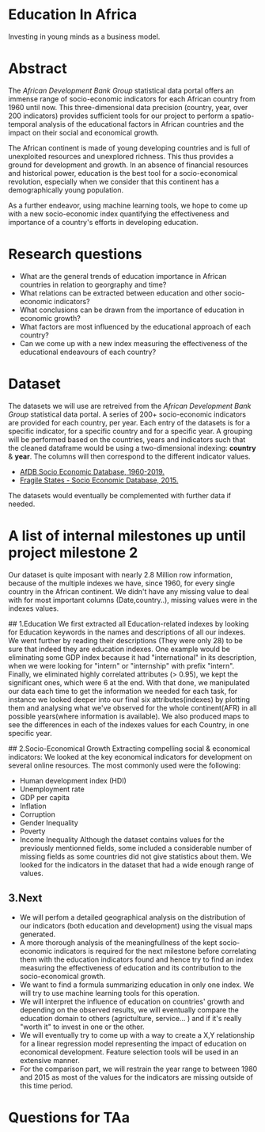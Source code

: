 # Education In Africa

Investing in young minds as a business model.

# Abstract
The *African Development Bank Group* statistical data portal offers an immense range of socio-economic indicators for each African country from 1960 until now. This three-dimensional data precision (country, year, over 200 indicators) provides sufficient tools for our project to perform a spatio-temporal analysis of the educational factors in African countries and the impact on their social and economical growth. 

The African continent is made of young developing countries and is full of unexploited resources and unexplored richness. This thus provides a ground for development and growth. In an absence of financial resources and historical power, education is the best tool for a socio-economical revolution, especially when we consider that this continent has a demographically young population. 

As a further endeavor, using machine learning tools, we hope to come up with a new socio-economic index quantifying the effectiveness and importance of a country's efforts in developing education.


# Research questions
* What are the general trends of education importance in African countries in relation to georgraphy and time?
* What relations can be extracted between education and other socio-economic indicators?
* What conclusions can be drawn from the importance of education in economic growth?
* What factors are most influenced by the educational approach of each country?
* Can we come up with a new index measuring the effectiveness of the educational endeavours of each country?

# Dataset
The datasets we will use are retreived from the *African Development Bank Group* statistical data portal. A series of 200+ socio-economic indicators are provided for each country, per year. Each entry of the datasets is for a specific indicator, for a specific country and for a specific year. A grouping will be performed based on the countries, years and indicators such that the cleaned dataframe would be using a two-dimensional indexing: **country** & **year**. The columns will then correspond to the different indicator values.
* [AfDB Socio Economic Database, 1960-2019.](https://data.humdata.org/dataset/afdb-socio-economic-database-1960-2019)
* [Fragile States - Socio Economic Database, 2015.](https://data.humdata.org/dataset/fragile-states-socio-economic-database-2015)

The datasets would eventually be complemented with further data if needed.

# A list of internal milestones up until project milestone 2
Our dataset is quite imposant with nearly 2.8 Million row information, because of the multiple indexes we have, since 1960, for every single country in the African continent.
We didn't have any missing value to deal with for most important columns (Date,country..), missing values were in the indexes values.

## 1.Education
We first extracted all Education-related indexes by looking for Education keywords in the names and descriptions of all our indexes.
We went further by reading their descriptions (They were only 28) to be sure that indeed they are education indexes.
One example would be eliminating some GDP index because it had "international" in its description, when we were looking for "intern" or "internship" with prefix "intern".
Finally, we eliminated highly correlated attributes (> 0.95), we kept the significant ones, which were 6 at the end.
With that done, we manipulated our data each time to get the information we needed for each task, for instance we looked deeper into our final six attributes(indexes) by plotting them and analysing what we've observed for the whole continent(AFR) in all possible years(where information is available).
We also produced maps to see the differences in each of the indexes values for each Country, in one specific year.

## 2.Socio-Economical Growth
Extracting compelling social & economical indicators:
We looked at the key economical indicators for development on several online resources. The most commonly used were the following:
* Human development index (HDI)
* Unemployment rate
* GDP per capita
* Inflation
* Corruption
* Gender Inequality
* Poverty
* Income Inequality
Although the dataset contains values for the previously mentionned fields, some included a considerable number of missing fields as some countries did not give statistics about them. We looked for the indicators in the dataset that had a wide enough range of values. 

## 3.Next 
* We will perfom a detailed geographical analysis on the distribution of our indicators (both education and development) using the visual maps generated.
* A more thorough analysis of the meaningfullness of the kept socio-economic indicators is required for the next milestone before correlating them with the education indicators found and hence try to find an index measuring the effectiveness of education and its contribution to the socio-economical growth.
* We want to find a formula summarizing education in only one index. We will try to use machine learning tools for this operation.
* We will interpret the influence of education on countries' growth and depending on the observed results, we will eventually compare the education domain to others (agrictulture, service... ) and if it's really "worth it" to invest in one or the other. 
* We will eventually try to come up with a way to create a X,Y relationship for a linear regression model representing the impact of education on economical development. Feature selection tools will be used in an extensive manner.
* For the comparison part, we will restrain the year range to between 1980 and 2015 as most of the values for the indicators are missing outside of this time period. 

# Questions for TAa

